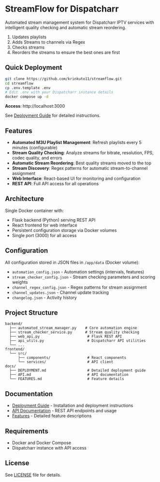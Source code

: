 # StreamFlow for Dispatcharr

Automated stream management system for Dispatcharr IPTV services with intelligent quality checking and automatic stream reordering.
1. Updates playlists
2. Adds Streams to channels via Regex
3. Checks streams
4. Reorders the streams to ensure the best ones are first

## Quick Deployment

```bash
git clone https://github.com/krinkuto11/streamflow.git
cd streamflow
cp .env.template .env
# Edit .env with your Dispatcharr instance details
docker compose up -d
```

**Access**: http://localhost:3000

See [Deployment Guide](docs/DEPLOYMENT.md) for detailed instructions.

## Features

- **Automated M3U Playlist Management**: Refresh playlists every 5 minutes (configurable)
- **Stream Quality Checking**: Analyze streams for bitrate, resolution, FPS, codec quality, and errors
- **Automatic Stream Reordering**: Best quality streams moved to the top
- **Stream Discovery**: Regex patterns for automatic stream-to-channel assignment
- **Web Interface**: React-based UI for monitoring and configuration
- **REST API**: Full API access for all operations

## Architecture

Single Docker container with:
- Flask backend (Python) serving REST API
- React frontend for web interface
- Persistent configuration storage via Docker volumes
- Single port (3000) for all access

## Configuration

All configuration stored in JSON files in `/app/data` (Docker volume):
- `automation_config.json` - Automation settings (intervals, features)
- `stream_checker_config.json` - Stream checking parameters and scoring weights
- `channel_regex_config.json` - Regex patterns for stream assignment
- `channel_updates.json` - Channel update tracking
- `changelog.json` - Activity history

## Project Structure

```
backend/
  ├── automated_stream_manager.py    # Core automation engine
  ├── stream_checker_service.py      # Stream quality checking
  ├── web_api.py                      # Flask REST API
  ├── api_utils.py                    # Dispatcharr API utilities
  └── ...
frontend/
  └── src/
      ├── components/                 # React components
      └── services/                   # API client
docs/
  ├── DEPLOYMENT.md                   # Detailed deployment guide
  ├── API.md                          # API documentation
  └── FEATURES.md                     # Feature details
```

## Documentation

- [Deployment Guide](docs/DEPLOYMENT.md) - Installation and deployment instructions
- [API Documentation](docs/API.md) - REST API endpoints and usage
- [Features](docs/FEATURES.md) - Detailed feature descriptions

## Requirements

- Docker and Docker Compose
- Dispatcharr instance with API access

## License

See [LICENSE](LICENSE) file for details.
